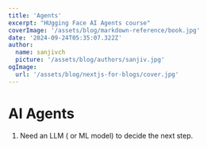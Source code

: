```yaml
---
title: 'Agents'
excerpt: "HUgging Face AI Agents course"
coverImage: '/assets/blog/markdown-reference/book.jpg'
date: '2024-09-24T05:35:07.322Z'
author:
  name: sanjivch
  picture: '/assets/blog/authors/sanjiv.jpg'
ogImage:
  url: '/assets/blog/nextjs-for-blogs/cover.jpg'
---
```


# AI Agents

1. Need an LLM ( or ML model) to decide the next step.
